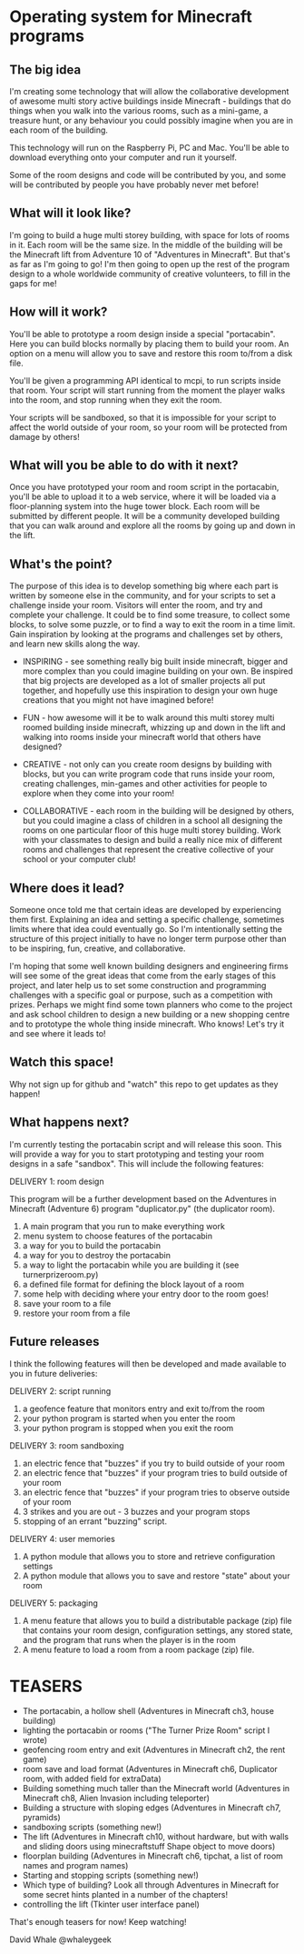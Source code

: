 Operating system for Minecraft programs
====

The big idea
----

I'm creating some technology that will allow the collaborative development
of awesome multi story active buildings inside Minecraft - buildings that
do things when you walk into the various rooms, such as a mini-game, a treasure
hunt, or any behaviour you could possibly imagine when you are in each room
of the building.

This technology will run on the Raspberry Pi, PC and Mac. 
You'll be able to download everything onto your computer and run it yourself. 

Some of the room designs and code will be contributed by you, and some will be 
contributed by people you have probably never met before!


What will it look like?
----

I'm going to build a huge multi storey building, with space for lots of rooms 
in it. Each room will be the same size. In the middle of the building will 
be the Minecraft lift from Adventure 10 of "Adventures in Minecraft". 
But that's as far as I'm going to go! I'm then going to open up the rest of 
the program design to a whole worldwide community of creative volunteers, to 
fill in the gaps for me!


How will it work?
----

You'll be able to prototype a room design inside a special "portacabin". Here 
you can build blocks normally by placing them to build your room. An option on 
a menu will allow you to save and restore this room to/from a disk file.

You'll be given a programming API identical to mcpi, to run scripts inside that 
room. Your script will start running from the moment the player walks into the 
room, and stop running when they exit the room.

Your scripts will be sandboxed, so that it is impossible for your script to 
affect the world outside of your room, so your room will be protected from 
damage by others!


What will you be able to do with it next?
----

Once you have prototyped your room and room script in the portacabin, you'll 
be able to upload it to a web service, where it will be loaded via a floor-planning 
system into the huge tower block. Each room will be submitted by different people. 
It will be a community developed building that you can walk around and explore all 
the rooms by going up and down in the lift.


What's the point?
----

The purpose of this idea is to develop something big where each part is written by 
someone else in the community, and for your scripts to set a challenge inside your room. Visitors will enter the room, and try and complete your challenge. It could be to 
find some treasure, to collect some blocks, to solve some puzzle, or to find a way to 
exit the room in a time limit. Gain inspiration by looking at the programs and 
challenges set by others, and learn new skills along the way.

* INSPIRING - see something really big built inside minecraft, 
bigger and more complex than you could imagine building on your own. Be inspired
that big projects are developed as a lot of smaller projects all put together,
and hopefully use this inspiration to design your own huge creations that you
might not have imagined before!

* FUN - how awesome will it be to walk around this multi storey multi roomed
building inside minecraft, whizzing up and down in the lift and walking into
rooms inside your minecraft world that others have designed?

* CREATIVE - not only can you create room designs by building with blocks,
but you can write program code that runs inside your room, creating challenges,
min-games and other activities for people to explore when they come into your
room!

* COLLABORATIVE - each room in the building will be designed by others, but
you could imagine a class of children in a school all designing the rooms
on one particular floor of this huge multi storey building. Work with your
classmates to design and build a really nice mix of different rooms and
challenges that represent the creative collective of your school or your
computer club!


Where does it lead?
----

Someone once told me that certain ideas are developed by experiencing them first.
Explaining an idea and setting a specific challenge, sometimes limits where
that idea could eventually go. So I'm intentionally setting the structure of
this project initially to have no longer term purpose other than to be
inspiring, fun, creative, and collaborative.

I'm hoping that some well known building designers and engineering firms will
see some of the great ideas that come from the early stages of this project, 
and later help us to set some construction and programming challenges with a 
specific goal or purpose, such as a competition with prizes. 
Perhaps we might find some town planners who come to the project and ask school 
children to design a new building or a new shopping centre and to prototype the 
whole thing inside minecraft. Who knows! Let's try it and see where it leads to!


Watch this space!
----
Why not sign up for github and "watch" this repo to get updates as they happen!


What happens next?
----

I'm currently testing the portacabin script and will release this soon.
This will provide a way for you to start prototyping and testing your room
designs in a safe "sandbox". This will include the following features:


DELIVERY 1: room design

This program will be a further development based on the Adventures in Minecraft
(Adventure 6) program "duplicator.py" (the duplicator room).

1. A main program that you run to make everything work
2. menu system to choose features of the portacabin
3. a way for you to build the portacabin
4. a way for you to destroy the portacabin
5. a way to light the portacabin while you are building it (see turnerprizeroom.py)
6. a defined file format for defining the block layout of a room
7. some help with deciding where your entry door to the room goes!
8. save your room to a file
9. restore your room from a file


Future releases
----

I think the following features will then be developed and made available
to you in future deliveries:

DELIVERY 2: script running

1. a geofence feature that monitors entry and exit to/from the room
2. your python program is started when you enter the room
3. your python program is stopped when you exit the room


DELIVERY 3: room sandboxing

1. an electric fence that "buzzes" if you try to build outside of your room
2. an electric fence that "buzzes" if your program tries to build outside of your room
3. an electric fence that "buzzes" if your program tries to observe outside of your room
4. 3 strikes and you are out - 3 buzzes and your program stops
5. stopping of an errant "buzzing" script.


DELIVERY 4: user memories

1. A python module that allows you to store and retrieve configuration settings
2. A python module that allows you to save and restore "state" about your room


DELIVERY 5: packaging

1. A menu feature that allows you to build a distributable package (zip) file
that contains your room design, configuration settings, any stored state, and
the program that runs when the player is in the room
2. A menu feature to load a room from a room package (zip) file.


TEASERS
====

* The portacabin, a hollow shell (Adventures in Minecraft ch3, house building)
* lighting the portacabin or rooms ("The Turner Prize Room" script I wrote)
* geofencing room entry and exit (Adventures in Minecraft ch2, the rent game)
* room save and load format (Adventures in Minecraft ch6, Duplicator room, 
  with added field for extraData)
* Building something much taller than the Minecraft world (Adventures in Minecraft ch8,
  Alien Invasion including teleporter)
* Building a structure with sloping edges (Adventures in Minecraft ch7, pyramids)
* sandboxing scripts (something new!)
* The lift (Adventures in Minecraft ch10, without hardware, but with walls and sliding doors
  using minecraftstuff Shape object to move doors)
* floorplan building (Adventures in Minecraft ch6, tipchat, a list of room names and program names)
* Starting and stopping scripts (something new!)
* Which type of building? Look all through Adventures in Minecraft for some secret hints
  planted in a number of the chapters!
* controlling the lift (Tkinter user interface panel)

That's enough teasers for now! Keep watching!


David Whale
@whaleygeek
